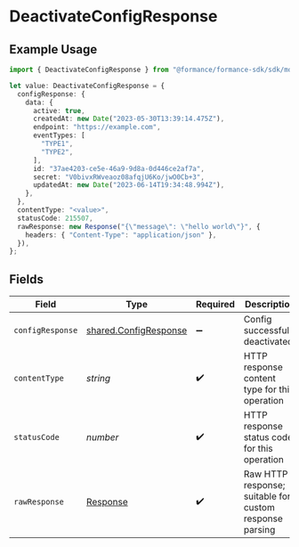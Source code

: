 # DeactivateConfigResponse

## Example Usage

```typescript
import { DeactivateConfigResponse } from "@formance/formance-sdk/sdk/models/operations";

let value: DeactivateConfigResponse = {
  configResponse: {
    data: {
      active: true,
      createdAt: new Date("2023-05-30T13:39:14.475Z"),
      endpoint: "https://example.com",
      eventTypes: [
        "TYPE1",
        "TYPE2",
      ],
      id: "37ae4203-ce5e-46a9-9d8a-0d446ce2af7a",
      secret: "V0bivxRWveaoz08afqjU6Ko/jwO0Cb+3",
      updatedAt: new Date("2023-06-14T19:34:48.994Z"),
    },
  },
  contentType: "<value>",
  statusCode: 215507,
  rawResponse: new Response("{\"message\": \"hello world\"}", {
    headers: { "Content-Type": "application/json" },
  }),
};
```

## Fields

| Field                                                                 | Type                                                                  | Required                                                              | Description                                                           |
| --------------------------------------------------------------------- | --------------------------------------------------------------------- | --------------------------------------------------------------------- | --------------------------------------------------------------------- |
| `configResponse`                                                      | [shared.ConfigResponse](../../../sdk/models/shared/configresponse.md) | :heavy_minus_sign:                                                    | Config successfully deactivated.                                      |
| `contentType`                                                         | *string*                                                              | :heavy_check_mark:                                                    | HTTP response content type for this operation                         |
| `statusCode`                                                          | *number*                                                              | :heavy_check_mark:                                                    | HTTP response status code for this operation                          |
| `rawResponse`                                                         | [Response](https://developer.mozilla.org/en-US/docs/Web/API/Response) | :heavy_check_mark:                                                    | Raw HTTP response; suitable for custom response parsing               |